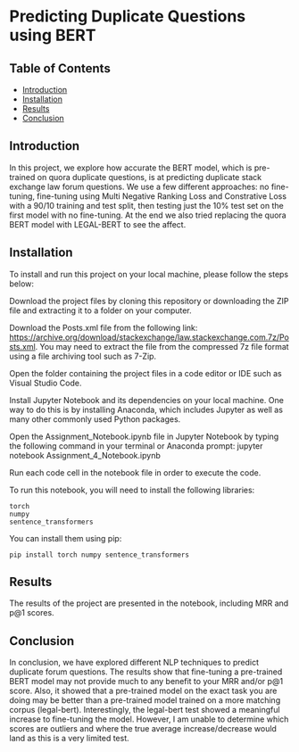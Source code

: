 # Predicting Duplicate Questions using BERT

## Table of Contents

- [Introduction](#introduction)
- [Installation](#installation)
- [Results](#results)
- [Conclusion](#conclusion)

## Introduction

In this project, we explore how accurate the BERT model, which is pre-trained on quora duplicate questions, is at predicting duplicate stack exchange law forum questions. We use a few different approaches: no fine-tuning, fine-tuning using Multi Negative Ranking Loss and Constrative Loss with a 90/10 training and test split, then testing just the 10% test set on the first model with no fine-tuning. At the end we also tried replacing the quora BERT model with LEGAL-BERT to see the affect. 

## Installation

To install and run this project on your local machine, please follow the steps below:

Download the project files by cloning this repository or downloading the ZIP file and extracting it to a folder on your computer.

Download the Posts.xml file from the following link: https://archive.org/download/stackexchange/law.stackexchange.com.7z/Posts.xml. You may need to extract the file from the compressed 7z file format using a file archiving tool such as 7-Zip.

Open the folder containing the project files in a code editor or IDE such as Visual Studio Code.

Install Jupyter Notebook and its dependencies on your local machine. One way to do this is by installing Anaconda, which includes Jupyter as well as many other commonly used Python packages.

Open the Assignment_Notebook.ipynb file in Jupyter Notebook by typing the following command in your terminal or Anaconda prompt: jupyter notebook Assignment_4_Notebook.ipynb

Run each code cell in the notebook file in order to execute the code.

To run this notebook, you will need to install the following libraries:

    torch
    numpy
    sentence_transformers
    
You can install them using pip:

    pip install torch numpy sentence_transformers

## Results

The results of the project are presented in the notebook, including MRR and p@1 scores.

## Conclusion

In conclusion, we have explored different NLP techniques to predict duplicate forum questions. The results show that fine-tuning a pre-trained BERT model may not provide much to any benefit to your MRR and/or p@1 score. Also, it showed that a pre-trained model on the exact task you are doing may be better than a pre-trained model trained on a more matching corpus (legal-bert). Interestingly, the legal-bert test showed a meaningful increase to fine-tuning the model. However, I am unable to determine which scores are outliers and where the true average increase/decrease would land as this is a very limited test.

